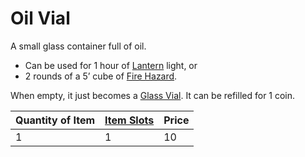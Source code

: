 # Oil Vial

A small glass container full of oil.

* Can be used for 1 hour of [Lantern](../25%20Coins/Lantern.md) light, or 
* 2 rounds of a 5’ cube of [Fire Hazard](../../../../../Hazards/Elemental.md#Fire).

When empty, it just becomes a [Glass Vial](Glass%20Vial.md). It can be refilled for 1 coin.

|Quantity of Item|[Item Slots](../../../../../Player%20Characters/Derived%20Statistics/Item%20Slots.md)|Price|
|----------------|----------|-----|
|1|1|10|
